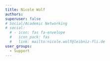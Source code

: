 ```yaml
---
title: Nicole Wolf
authors:
superuser: false
# Social/Academic Networking
# social:
  # - icon: fas fa-envelope
  #   icon_pack: fas
  #   link: mailto:nicole.wolf@leibniz-fli.de
user_groups:
  - Support
---
```


